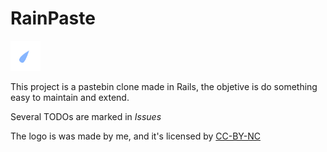 # RainPaste

![rainpaste-logo](./app/assets/images/gota-background.png)

This project is a pastebin clone made in Rails, the objetive is do something easy to maintain and extend.

Several TODOs are marked in *Issues*

The logo is was made by me, and it's licensed by  [CC-BY-NC](http://creativecommons.org/licenses/by-nc/4.0/)
